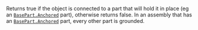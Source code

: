 Returns true if the object is connected to a part that will hold it in
place (eg an [`BasePart.Anchored`](https://create.roblox.com/docs/reference/engine/classes/BasePart#Anchored) part), otherwise returns false. In
an assembly that has an [`BasePart.Anchored`](https://create.roblox.com/docs/reference/engine/classes/BasePart#Anchored) part, every other part
is grounded.